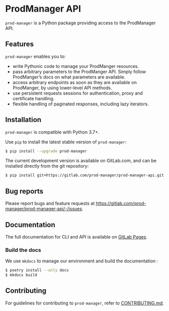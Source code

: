 # ProdManager API

`prod-manager` is a Python package providing access to the ProdManager API.

## Features

`prod-manager` enables you to:

- write Pythonic code to manage your ProdManger resources.
- pass arbitrary parameters to the ProdManger API. Simply follow ProdManger’s docs on what parameters are available.
- access arbitrary endpoints as soon as they are available on ProdManger, by using lower-level API methods.
- use persistent requests sessions for authentication, proxy and certificate handling.
- flexible handling of paginated responses, including lazy iterators.

## Installation

`prod-manager` is compatible with Python 3.7+.

Use `pip` to install the latest stable version of `prod-manager`:

```bash
$ pip install --upgrade prod-manager
```

The current development version is available on GitLab.com, and can be installed directly from the git repository:

```bash
$ pip install git+https://gitlab.com/prod-manager/prod-manager-api.git
```

## Bug reports

Please report bugs and feature requests at <https://gitlab.com/prod-manager/prod-manager-api/-/issues>.

## Documentation

The full documentation for CLI and API is available on [GitLab Pages][documentation-url].

### Build the docs

We use `mkdocs` to manage our environment and build the documentation :

```bash
$ poetry install --only docs
$ mkdocs build
```

## Contributing

For guidelines for contributing to `prod-manager`, refer to [CONTRIBUTING.md](./CONTRIBUTING.md).


<!-- Links -->
[documentation-url]: https://prod-manager-api.tiwabbit.fr